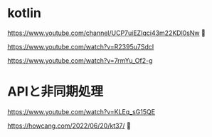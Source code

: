 # kotlin
https://www.youtube.com/channel/UCP7uiEZIqci43m22KDl0sNw 🔴

https://www.youtube.com/watch?v=R2395u7SdcI

https://www.youtube.com/watch?v=7rmYu_Of2-g

# APIと非同期処理
https://www.youtube.com/watch?v=KLEq_sG15QE

https://howcang.com/2022/06/20/kt37/ 🔴
